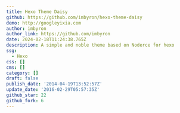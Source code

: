 ```yaml
---
title: Hexo Theme Daisy
github: https://github.com/imbyron/hexo-theme-daisy
demo: http://googleyixia.com
author: imbyron
author_link: https://github.com/imbyron
date: 2024-02-18T11:24:38.765Z
description: A simple and noble theme based on Noderce for hexo
ssg:
  - Hexo
css: []
cms: []
category: []
draft: false
publish_date: '2014-04-19T13:52:57Z'
update_date: '2016-02-29T05:57:35Z'
github_star: 22
github_fork: 6
---
```

